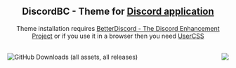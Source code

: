 <h2 align="Center">DiscordBC - Theme for <a href="https://discord.com/">Discord application</a></h2>
<p align="Center">Theme installation requires <a href="https://betterdiscord.app/">BetterDiscord - The Discord Enhancement Project</a> or if you use it in a browser then you need <a href="https://chromewebstore.google.com/detail/user-css/okpjlejfhacmgjkmknjhadmkdbcldfcb?hl=en&pli=1">UserCSS</a></p>
<br>

<div>
    <img align="left" alt="GitHub Downloads (all assets, all releases)" src="https://img.shields.io/github/downloads/beastcom74/DiscordBC/total?style=flat&labelColor=smoke&color=94be1a&cacheSeconds=300"/>
    <img align="right" src="https://img.shields.io/badge/Developing...-CD5C5C"/>
</div>

